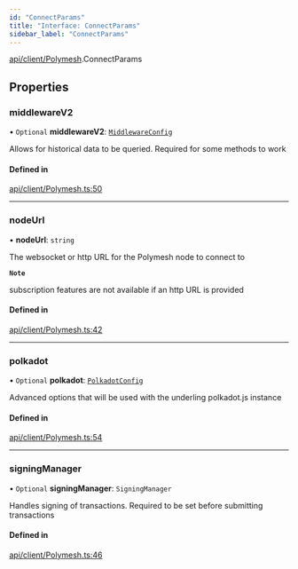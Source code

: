 ```yaml
---
id: "ConnectParams"
title: "Interface: ConnectParams"
sidebar_label: "ConnectParams"
---
```


[api/client/Polymesh](../../../../../modules/API/Client/Polymesh/Polymesh.md).ConnectParams

## Properties

### middlewareV2

• `Optional` **middlewareV2**: [`MiddlewareConfig`](../../Types/MiddlewareConfig/MiddlewareConfig.md)

Allows for historical data to be queried. Required for some methods to work

#### Defined in

[api/client/Polymesh.ts:50](https://github.com/PolymeshAssociation/polymesh-sdk/blob/fe2e6dd1d/src/api/client/Polymesh.ts#L50)

___

### nodeUrl

• **nodeUrl**: `string`

The websocket or http URL for the Polymesh node to connect to

**`Note`**

subscription features are not available if an http URL is provided

#### Defined in

[api/client/Polymesh.ts:42](https://github.com/PolymeshAssociation/polymesh-sdk/blob/fe2e6dd1d/src/api/client/Polymesh.ts#L42)

___

### polkadot

• `Optional` **polkadot**: [`PolkadotConfig`](../../Types/PolkadotConfig/PolkadotConfig.md)

Advanced options that will be used with the underling polkadot.js instance

#### Defined in

[api/client/Polymesh.ts:54](https://github.com/PolymeshAssociation/polymesh-sdk/blob/fe2e6dd1d/src/api/client/Polymesh.ts#L54)

___

### signingManager

• `Optional` **signingManager**: `SigningManager`

Handles signing of transactions. Required to be set before submitting transactions

#### Defined in

[api/client/Polymesh.ts:46](https://github.com/PolymeshAssociation/polymesh-sdk/blob/fe2e6dd1d/src/api/client/Polymesh.ts#L46)
